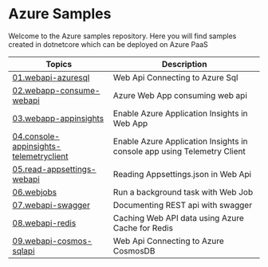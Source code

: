 # Azure Samples
Welcome to the Azure samples repository. Here you will find samples created in dotnetcore which can be deployed on Azure PaaS

| Topics | Description |
| --- | --- |
| [01.webapi-azuresql](https://github.com/nidhisht/AzureSamples/tree/master/csharp_dotnetcore/01.webapi-azuresql) | Web Api Connecting to Azure Sql |
| [02.webapp-consume-webapi](https://github.com/nidhisht/AzureSamples/tree/master/csharp_dotnetcore/02.webapp-consume-webapi) | Azure Web App consuming web api |
| [03.webapp-appinsights](https://github.com/nidhisht/AzureSamples/tree/master/csharp_dotnetcore/03.webapp-appinsights) | Enable Azure Application Insights in Web App |
| [04.console-appinsights-telemetryclient](https://github.com/nidhisht/AzureSamples/tree/master/csharp_dotnetcore/04.console-appinsights-telemetryclient) | Enable Azure Application Insights in console app using Telemetry Client |
| [05.read-appsettings-webapi](https://github.com/nidhisht/AzureSamples/tree/master/csharp_dotnetcore/05.read-appsettings-webapi) | Reading Appsettings.json in Web Api |
| [06.webjobs](https://github.com/nidhisht/AzureSamples/tree/master/csharp_dotnetcore/06.webjobs) | Run a background task with Web Job |
| [07.webapi-swagger](https://github.com/nidhisht/AzureSamples/tree/master/csharp_dotnetcore/07.webapi-swagger) | Documenting REST api with swagger |
| [08.webapi-redis](https://github.com/nidhisht/AzureSamples/tree/master/csharp_dotnetcore/08.webapi-redis) | Caching Web API data using Azure Cache for Redis |
| [09.webapi-cosmos-sqlapi](https://github.com/nidhisht/AzureSamples/tree/master/csharp_dotnetcore/09.webapi-cosmos-sqlapi) | Web Api Connecting to Azure CosmosDB |
